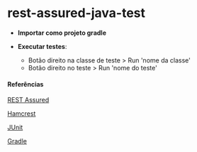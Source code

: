 # rest-assured-java-test

- **Importar como projeto gradle**

- **Executar testes**:
    - Botão direito na classe de teste > Run 'nome da classe'
    - Botão direito no teste > Run 'nome do teste'


#### Referências

[REST Assured](http://rest-assured.io/)

[Hamcrest](http://hamcrest.org/JavaHamcrest/tutorial)

[JUnit](https://junit.org/junit4/)

[Gradle](https://gradle.org/)